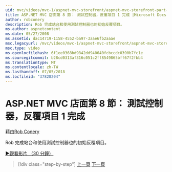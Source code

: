 ```yaml
---
uid: mvc/videos/mvc-1/aspnet-mvc-storefront/aspnet-mvc-storefront-part-8-testing-controllers-iteration-1-complete
title: ASP.NET MVC 店面第 8 節： 測試控制器，反覆項目 1 完成 |Microsoft Docs
author: robconery
description: Rob 完成站台和使用測試控制器也的初始反覆項目。
ms.author: aspnetcontent
ms.date: 05/27/2008
ms.assetid: dac14719-1158-4552-ba97-3aae6fb2aaae
msc.legacyurl: /mvc/videos/mvc-1/aspnet-mvc-storefront/aspnet-mvc-storefront-part-8-testing-controllers-iteration-1-complete
msc.type: video
ms.openlocfilehash: 6f1ee0368bd9842dd940640fcbccdc0390b7fc1e
ms.sourcegitcommit: b28cd0313af316c051c2ff8549865bff67f2fbb4
ms.translationtype: MT
ms.contentlocale: zh-TW
ms.lasthandoff: 07/05/2018
ms.locfileid: "37828204"
---
```

<a name="aspnet-mvc-storefront-part-8-testing-controllers-iteration-1-complete"></a>ASP.NET MVC 店面第 8 節： 測試控制器，反覆項目 1 完成
====================
藉由[Rob Conery](https://github.com/robconery)

Rob 完成站台和使用測試控制器也的初始反覆項目。

[&#9654;觀看影片 （30 分鐘）](https://channel9.msdn.com/Blogs/ASP-NET-Site-Videos/aspnet-mvc-storefront-part-8-testing-controllers-iteration-1-complete)

> [!div class="step-by-step"]
> [上一頁](aspnet-mvc-storefront-part-7-routing-and-ui-work.md)
> [下一頁](aspnet-mvc-storefront-part-9-the-shopping-cart.md)
